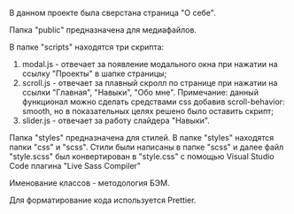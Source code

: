В данном проекте была сверстана страница "О себе".

Папка "public" предназначена для медиафайлов.

В папке "scripts" находятся три скрипта:

1. modal.js - отвечает за появление модального окна при нажатии на ссылку "Проекты" в шапке страницы;
2. scroll.js - отвечает за плавный скролл по странице при нажатии на ссылки "Главная", "Навыки", "Обо мне". Примечание: данный функционал можно сделать средствами css добавив scroll-behavior: smooth, но в показательных целях решено было оставить скрипт;
3. slider.js - отвечает за работу слайдера "Навыки".

Папка "styles" предназначена для стилей. В папке "styles" находятся папки "css" и "scss". Стили были написаны в папке "scss" и далее файл "style.scss" был конвертирован в "style.css" с помощью Visual Studio Code плагина "Live Sass Compiler"

Именование классов - методология БЭМ.

Для форматирование кода используется Prettier.
